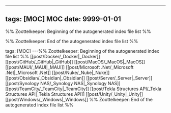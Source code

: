 ---

## tags: [MOC] MOC date: 9999-01-01



%% Zoottelkeeper: Beginning of the autogenerated index file list %%

%% Zoottelkeeper: End of the autogenerated index file list %%


tags: [MOC]
---%% Zoottelkeeper: Beginning of the autogenerated index file list  %%
 [[post/Docker/_Docker|_Docker]]
 [[post/GitHub/_GitHub|_GitHub]]
 [[post/MacOS/_MacOS|_MacOS]]
 [[post/MAUI/_MAUI|_MAUI]]
 [[post/Microsoft .Net/_Microsoft .Net|_Microsoft .Net]]
 [[post/Nuke/_Nuke|_Nuke]]
 [[post/Obsidian/_Obsidian|_Obsidian]]
 [[post/Server/_Server|_Server]]
 [[post/Synology NAS/_Synology NAS|_Synology NAS]]
 [[post/TeamCity/_TeamCity|_TeamCity]]
 [[post/Tekla Structures API/_Tekla Structures API|_Tekla Structures API]]
 [[post/Unity/_Unity|_Unity]]
 [[post/Windows/_Windows|_Windows]]
%% Zoottelkeeper: End of the autogenerated index file list  %%
